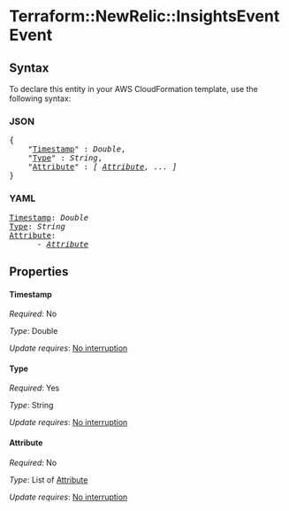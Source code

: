 # Terraform::NewRelic::InsightsEvent Event

## Syntax

To declare this entity in your AWS CloudFormation template, use the following syntax:

### JSON

<pre>
{
    "<a href="#timestamp" title="Timestamp">Timestamp</a>" : <i>Double</i>,
    "<a href="#type" title="Type">Type</a>" : <i>String</i>,
    "<a href="#attribute" title="Attribute">Attribute</a>" : <i>[ <a href="event-attribute.md">Attribute</a>, ... ]</i>
}
</pre>

### YAML

<pre>
<a href="#timestamp" title="Timestamp">Timestamp</a>: <i>Double</i>
<a href="#type" title="Type">Type</a>: <i>String</i>
<a href="#attribute" title="Attribute">Attribute</a>: <i>
      - <a href="event-attribute.md">Attribute</a></i>
</pre>

## Properties

#### Timestamp

_Required_: No

_Type_: Double

_Update requires_: [No interruption](https://docs.aws.amazon.com/AWSCloudFormation/latest/UserGuide/using-cfn-updating-stacks-update-behaviors.html#update-no-interrupt)

#### Type

_Required_: Yes

_Type_: String

_Update requires_: [No interruption](https://docs.aws.amazon.com/AWSCloudFormation/latest/UserGuide/using-cfn-updating-stacks-update-behaviors.html#update-no-interrupt)

#### Attribute

_Required_: No

_Type_: List of <a href="event-attribute.md">Attribute</a>

_Update requires_: [No interruption](https://docs.aws.amazon.com/AWSCloudFormation/latest/UserGuide/using-cfn-updating-stacks-update-behaviors.html#update-no-interrupt)

